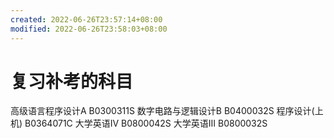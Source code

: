 ```yaml
---
created: 2022-06-26T23:57:14+08:00
modified: 2022-06-26T23:58:03+08:00
---
```


# 复习补考的科目

高级语言程序设计A B0300311S
数字电路与逻辑设计B B0400032S
程序设计(上机) B0364071C
大学英语Ⅳ B0800042S
大学英语Ⅲ B0800032S
